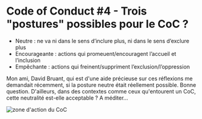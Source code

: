 ---
---

# Code of Conduct #4 - Trois "postures" possibles pour le CoC ?

- Neutre : ne va ni dans le sens d’inclure plus, ni dans le sens d’exclure plus
- Encourageante : actions qui promeuent/encouragent l’accueil et l’inclusion
- Empêchante : actions qui freinent/suppriment l’exclusion/l’oppression

Mon ami, David Bruant, qui est d'une aide précieuse sur ces réflexions me demandait récemment, si la posture neutre était réellement possible. Bonne question. D'ailleurs, dans des contextes comme ceux qu'entourent un CoC, cette neutralité est-elle acceptable ? A méditer...

![zone d'action du CoC](https://raw.githubusercontent.com/Julia-barbelane/reflexions/master/photos/code-of-conduct/zone-d-action-du-coc.jpeg)
